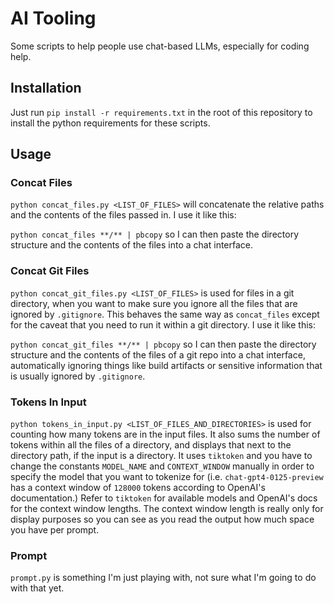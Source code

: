 # AI Tooling

Some scripts to help people use chat-based LLMs, especially for coding help.

## Installation

Just run `pip install -r requirements.txt` in the root of this repository to install the python requirements for these scripts.

## Usage

### Concat Files

`python concat_files.py <LIST_OF_FILES>` will concatenate the relative paths and the contents of the files passed in. I use it like this:


`python concat_files **/** | pbcopy` so I can then paste the directory structure and the contents of the files into a chat interface.

### Concat Git Files

`python concat_git_files.py <LIST_OF_FILES>` is used for files in a git directory, when you want to make sure you ignore all the files that are ignored by `.gitignore`. This behaves the same way as `concat_files` except for the caveat that you need to run it within a git directory. I use it like this:


`python concat_git_files **/** | pbcopy` so I can then paste the directory structure and the contents of the files of a git repo into a chat interface, automatically ignoring things like build artifacts or sensitive information that is usually ignored by `.gitignore`.

### Tokens In Input

`python tokens_in_input.py <LIST_OF_FILES_AND_DIRECTORIES>` is used for counting how many tokens are in the input files. It also sums the number of tokens within all the files of a directory, and displays that next to the directory path, if the input is a directory. It uses `tiktoken` and you have to change the constants `MODEL_NAME` and `CONTEXT_WINDOW` manually in order to specify the model that you want to tokenize for (i.e. `chat-gpt4-0125-preview` has a context window of `128000` tokens according to OpenAI's documentation.) Refer to `tiktoken` for available models and OpenAI's docs for the context window lengths. The context window length is really only for display purposes so you can see as you read the output how much space you have per prompt.

### Prompt

`prompt.py` is something I'm just playing with, not sure what I'm going to do with that yet.
